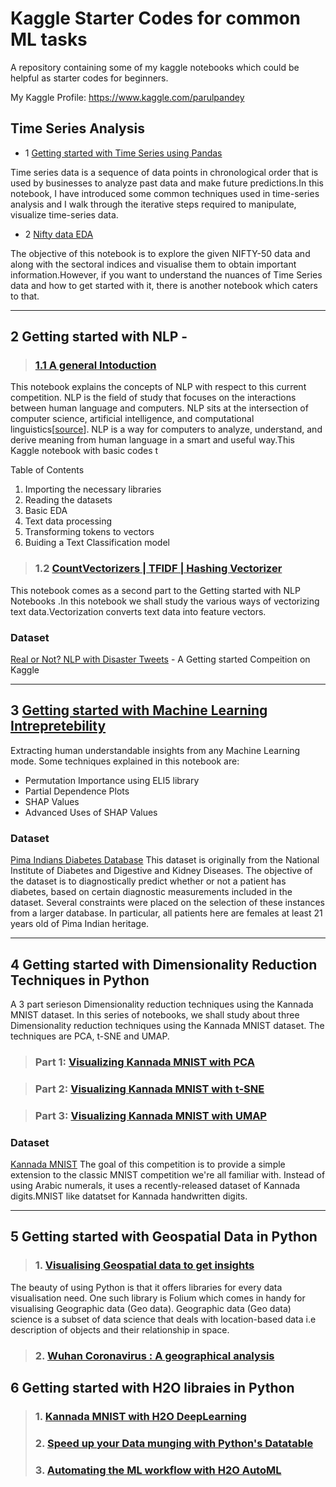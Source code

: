 # Kaggle Starter Codes for common ML tasks
A repository containing some of my kaggle notebooks which could be helpful as starter codes for beginners.

My Kaggle Profile: https://www.kaggle.com/parulpandey

## Time Series Analysis

* 1 [Getting started with Time Series using Pandas](https://www.kaggle.com/parulpandey/getting-started-with-time-series-using-pandas)

Time series data is a sequence of data points in chronological order that is used by businesses to analyze past data and make future predictions.In this notebook, I have introduced some common techniques used in time-series analysis and I walk through the iterative steps required to manipulate, visualize time-series data.

* 2 [Nifty data EDA](https://www.kaggle.com/parulpandey/nifty-data-eda)

The objective of this notebook is to explore the given NIFTY-50 data and along with the sectoral indices and visualise them to obtain important information.However, if you want to understand the nuances of Time Series data and how to get started with it, there is another notebook which caters to that.
<hr>

 ## 2 Getting started with NLP -
 > ### [1.1 A general Intoduction](https://www.kaggle.com/parulpandey/getting-started-with-nlp-a-general-intro)

This notebook explains the concepts of NLP with respect to this current competition. NLP is the field of study that focuses on the interactions between human language and computers. NLP sits at the intersection of computer science, artificial intelligence, and computational linguistics[[source](https://en.wikipedia.org/wiki/Natural_language_processing)]. NLP is a way for computers to analyze, understand, and derive meaning from human language in a smart and useful way.This Kaggle notebook  with basic codes t

Table of Contents
1. Importing the necessary libraries
2. Reading the datasets
3. Basic EDA
4. Text data processing
5. Transforming tokens to vectors
6. Buiding a Text Classification model



> ### 1.2 [CountVectorizers | TFIDF | Hashing Vectorizer](https://www.kaggle.com/parulpandey/getting-started-with-nlp-feature-vectors)

 This notebook comes as a second part to the Getting started with NLP Notebooks .In this notebook we shall study the various ways of vectorizing text data.Vectorization converts text data into feature vectors.

 ### Dataset
[Real or Not? NLP with Disaster Tweets](https://www.kaggle.com/c/nlp-getting-started) - A Getting started Compeition on Kaggle

<hr>

## 3 [Getting started with Machine Learning Intrepretebility](https://www.kaggle.com/parulpandey/intrepreting-machine-learning-models)

Extracting human understandable insights from any Machine Learning mode. Some techniques explained in this notebook are:

* Permutation Importance using ELI5 library
* Partial Dependence Plots
* SHAP Values
* Advanced Uses of SHAP Values

### Dataset
[Pima Indians Diabetes Database](https://www.kaggle.com/uciml/pima-indians-diabetes-database)
This dataset is originally from the National Institute of Diabetes and Digestive and Kidney Diseases. The objective of the dataset is to diagnostically predict whether or not a patient has diabetes, based on certain diagnostic measurements included in the dataset. Several constraints were placed on the selection of these instances from a larger database. In particular, all patients here are females at least 21 years old of Pima Indian heritage.
<hr>

## 4 Getting started with Dimensionality Reduction Techniques in Python
A 3 part serieson Dimensionality reduction techniques using the Kannada MNIST dataset. In this series of notebooks, we shall study about three Dimensionality reduction techniques using the Kannada MNIST dataset. The techniques are PCA, t-SNE and UMAP.

> ### Part 1: [Visualizing Kannada MNIST with PCA](https://www.kaggle.com/parulpandey/part1-visualizing-kannada-mnist-with-pca)


> ### Part 2: [Visualizing Kannada MNIST with t-SNE](https://www.kaggle.com/parulpandey/visualizing-kannada-mnist-with-t-sne)



> ### Part 3: [Visualizing Kannada MNIST with UMAP](https://www.kaggle.com/parulpandey/part3-visualising-kannada-mnist-with-umap)


### Dataset
[Kannada MNIST](https://www.kaggle.com/c/Kannada-MNIST)
The goal of this competition is to provide a simple extension to the classic MNIST competition we're all familiar with. Instead of using Arabic numerals, it uses a recently-released dataset of Kannada digits.MNIST like datatset for Kannada handwritten digits.
<hr>

## 5 Getting started with Geospatial Data in Python

> ### 1. [Visualising Geospatial data to get insights](https://www.kaggle.com/parulpandey/visualising-geospatial-data-to-get-insights)
The beauty of using Python is that it offers libraries for every data visualisation need. One such library is Folium which comes in handy for visualising Geographic data (Geo data). Geographic data (Geo data) science is a subset of data science that deals with location-based data i.e description of objects and their relationship in space.

> ### 2. [Wuhan Coronavirus : A geographical analysis](https://www.kaggle.com/parulpandey/wuhan-coronavirus-a-geographical-analysis)


## 6 Getting started with H2O libraies in Python

> ### 1. [Kannada MNIST with H2O DeepLearning](https://www.kaggle.com/parulpandey/kannada-mnist-with-h2o-deeplearning)
> ### 2. [Speed up your Data munging with Python's Datatable](https://www.kaggle.com/parulpandey/speed-up-your-data-munging-with-python-s-datatable)
> ### 3. [Automating the ML workflow with H2O AutoML](https://www.kaggle.com/parulpandey/automating-the-ml-workflow-with-h2o-automl)
